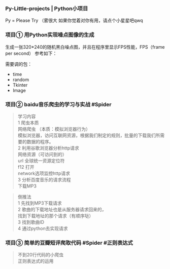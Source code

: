 ### Py-Little-projects | Python小项目
Py = Please Try （雾很大
如果你觉着对你有用，请点个小星星吧qwq

    

### 项目① 用Python实现噪点图像的生成 
生成一张320*240的随机黑白噪点图，并且在程序里显示FPS性能，FPS（frame per second）
参考如下：
>
需要调的包：
* time
* random
* Tkinter
* Image


### 项目② baidu音乐爬虫的学习与实战  #Spider

> 学习内容 <br>
1 爬虫本质<br>
网络爬虫 （本质：模拟浏览器行为）<br>
模拟浏览器，访问互联网资源，根据我们制定的规则，批量的下载我们所需要的数据的程序。<br>
2 利用谷歌浏览器分析http请求<br>
网络资源（可访问到的）<br>
url 全球统一资源定位符<br>
f12 打开<br>
network选项监控http请求<br>
3 分析百度音乐的请求流程<br>
下载MP3<br>

> 倒推法<br>
1	先找到MP3下载请求<br>
2	歌曲的下载地址也是从服务器请求回来的，<br>
找到下载地址的那个请求（有顺序哒）<br>
3 找到歌曲ID<br>
4 通过python去实现请求<br>

### 项目③ 简单的豆瓣短评爬取代码 #Spider #正则表达式
> 不到20行代码的小爬虫<br>
正则表达式的运用
